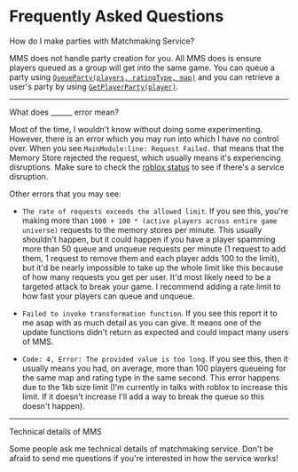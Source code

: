 # Frequently Asked Questions
How do I make parties with Matchmaking Service?

MMS does not handle party creation for you. All MMS does is ensure players queued as a group will get into the same game. You can queue a party using [`QueueParty(players, ratingType, map)`](https://steven4547466.github.io/MatchmakingService/maindocs/#queueing-a-party) and you can retrieve a user's party by using [`GetPlayerParty(player)`](https://steven4547466.github.io/MatchmakingService/maindocs/#getting-a-players-party).

---

What does \_\_\_\_\_\_ error mean?

Most of the time, I wouldn't know without doing some experimenting. However, there is an error which you may run into which I have no control over. When you see `MainModule:line: Request Failed.` that means that the Memory Store rejected the request, which usually means it's experiencing disruptions. Make sure to check the [roblox status](http://status.roblox.com/) to see if there's a service disruption.

Other errors that you may see:

- `The rate of requests exceeds the allowed limit`. If you see this, you're making more than `1000 + 100 * (active players across entire game universe)` requests to the memory stores per minute. This usually shouldn't happen, but it could happen if you have a player spamming more than 50 queue and unqueue requests per minute (1 request to add them, 1 request to remove them and each player adds 100 to the limit), but it'd be nearly impossible to take up the whole limit like this because of how many requests you get per user. It'd most likely need to be a targeted attack to break your game. I recommend adding a rate limit to how fast your players can queue and unqueue.

- `Failed to invoke transformation function`. If you see this report it to me asap with as much detail as you can give. It means one of the update functions didn't return as expected and could impact many users of MMS.

- `Code: 4, Error: The provided value is too long`. If you see this, then it usually means you had, on average, more than 100 players queueing for the same map and rating type in the same second. This error happens due to the 1kb size limit (I'm currently in talks with roblox to increase this limit. If it doesn't increase I'll add a way to break the queue so this doesn't happen).

---

Technical details of MMS

Some people ask me technical details of matchmaking service. Don't be afraid to send me questions if you're interested in how the service works!
